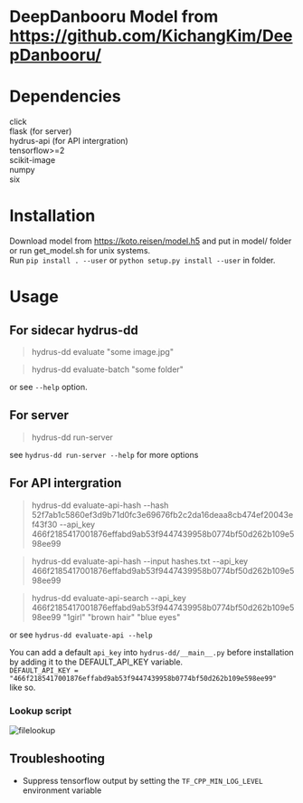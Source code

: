 # DeepDanbooru Model from https://github.com/KichangKim/DeepDanbooru/
# Dependencies
click  
flask (for server)  
hydrus-api (for API intergration)  
tensorflow>=2  
scikit-image  
numpy  
six  

# Installation
Download model from https://koto.reisen/model.h5 and put in model/ folder or run get_model.sh for unix systems.  
Run `pip install . --user` or `python setup.py install --user` in folder.  
# Usage
## For sidecar hydrus-dd
> hydrus-dd evaluate "some image.jpg"  

> hydrus-dd evaluate-batch "some folder"  

or see `--help` option.
## For server
> hydrus-dd run-server  

see `hydrus-dd run-server --help` for more options  

## For API intergration
> hydrus-dd evaluate-api-hash --hash 52f7ab1c5860ef3d9b71d0fc3e69676fb2c2da16deaa8cb474ef20043ef43f30 --api_key 466f2185417001876effabd9ab53f9447439958b0774bf50d262b109e598ee99  

> hydrus-dd evaluate-api-hash --input hashes.txt --api_key 466f2185417001876effabd9ab53f9447439958b0774bf50d262b109e598ee99  

> hydrus-dd evaluate-api-search --api_key 466f2185417001876effabd9ab53f9447439958b0774bf50d262b109e598ee99 "1girl" "brown hair" "blue eyes"  

or see `hydrus-dd evaluate-api --help`  

You can add a default `api_key` into `hydrus-dd/__main__.py` before installation by adding it to the DEFAULT_API_KEY variable.  
```DEFAULT_API_KEY = "466f2185417001876effabd9ab53f9447439958b0774bf50d262b109e598ee99"```  
like so.  

### Lookup script  
![filelookup](DeepDanbooru.png)


## Troubleshooting  

* Suppress tensorflow output by setting the `TF_CPP_MIN_LOG_LEVEL` environment variable  
